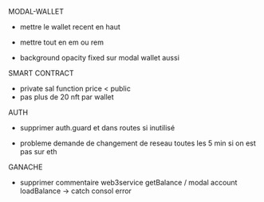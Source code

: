 MODAL-WALLET
- mettre le wallet recent en haut
- mettre tout en em ou rem


- background opacity fixed sur modal wallet aussi


SMART CONTRACT
- private sal function price < public
- pas plus de 20 nft par wallet


AUTH
- supprimer auth.guard et dans routes si inutilisé


- probleme demande de changement de reseau toutes les 5 min si on est pas sur eth


GANACHE
- supprimer commentaire web3service getBalance / modal account loadBalance -> catch consol error